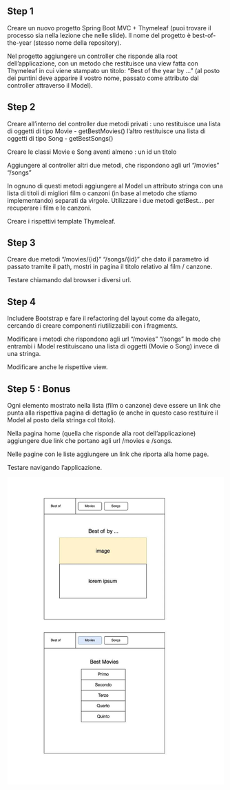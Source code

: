 ## Step 1

Creare un nuovo progetto Spring Boot MVC + Thymeleaf (puoi trovare il processo sia nella lezione che nelle slide). Il nome del progetto è best-of-the-year (stesso nome della repository).

Nel progetto aggiungere un controller che risponde alla root dell’applicazione, con un metodo che restituisce una view fatta con Thymeleaf in cui viene stampato un titolo: “Best of the year by …” (al posto dei puntini deve apparire il vostro nome, passato come attributo dal controller attraverso il Model).

## Step 2

Creare all’interno del controller due metodi privati :
uno restituisce una lista di oggetti di tipo Movie - getBestMovies()
l’altro restituisce una lista di oggetti di tipo Song - getBestSongs()

Creare le classi Movie e Song aventi almeno :
un id
un titolo

Aggiungere al controller altri due metodi, che rispondono agli url
“/movies”
“/songs”

In ognuno di questi metodi aggiungere al Model un attributo stringa con una lista di titoli di migliori film o canzoni (in base al metodo che stiamo implementando) separati da virgole. Utilizzare i due metodi getBest… per recuperare i film e le canzoni.

Creare i rispettivi template Thymeleaf.

## Step 3

Creare due metodi
“/movies/{id}”
“/songs/{id}” che dato il parametro id passato tramite il path, mostri in pagina il titolo relativo al film / canzone.

Testare chiamando dal browser i diversi url.

## Step 4

Includere Bootstrap e fare il refactoring del layout come da allegato, cercando di creare componenti riutilizzabili con i fragments.

Modificare i metodi che rispondono agli url
“/movies”
“/songs”
In modo che entrambi i Model restituiscano una lista di oggetti (Movie o Song) invece di una stringa.

Modificare anche le rispettive view.

## Step 5 : Bonus

Ogni elemento mostrato nella lista (film o canzone) deve essere un link che punta alla rispettiva pagina di dettaglio (e anche in questo caso restituire il Model al posto della stringa col titolo).

Nella pagina home (quella che risponde alla root dell’applicazione) aggiungere due link che portano agli url /movies e /songs.

Nelle pagine con le liste aggiungere un link che riporta alla home page.

Testare navigando l’applicazione.

![layout da copiare](/src/main/resources/public/img1.jpg)
